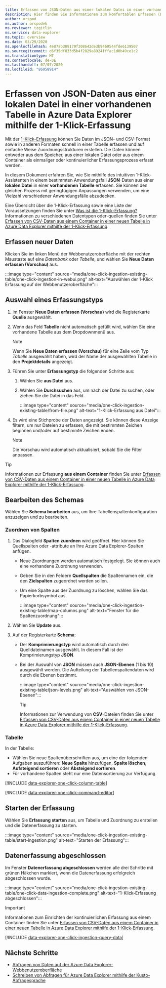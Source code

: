 ```yaml
---
title: Erfassen von JSON-Daten aus einer lokalen Datei in einer vorhandenen Tabelle in Azure Data Explorer mithilfe der 1-Klick-Erfassung
description: Hier finden Sie Informationen zum komfortablen Erfassen (Laden) von Daten in einer vorhandenen Azure Data Explorer-Tabelle mit der 1-Klick-Erfassung.
author: orspod
ms.author: orspodek
ms.reviewer: tzgitlin
ms.service: data-explorer
ms.topic: overview
ms.date: 03/29/2020
ms.openlocfilehash: 4e87ab389179f308642de3b9469544fde6139507
ms.sourcegitcommit: d6f35df833d5b4f2829a8924fffac1d0b49ce1c2
ms.translationtype: HT
ms.contentlocale: de-DE
ms.lasthandoff: 07/07/2020
ms.locfileid: "86058914"
---
```

# <a name="use-one-click-ingestion-to-ingest-json-data-from-a-local-file-to-an-existing-table-in-azure-data-explorer"></a>Erfassen von JSON-Daten aus einer lokalen Datei in einer vorhandenen Tabelle in Azure Data Explorer mithilfe der 1-Klick-Erfassung

Mit der [1-Klick-Erfassung](ingest-data-one-click.md) können Sie Daten im JSON- und CSV-Format sowie in anderen Formaten schnell in einer Tabelle erfassen und auf einfache Weise Zuordnungsstrukturen erstellen. Die Daten können entweder aus dem Speicher, aus einer lokalen Datei oder aus einem Container als einmaliger oder kontinuierlicher Erfassungsprozess erfasst werden.  

In diesem Dokument erfahren Sie, wie Sie mithilfe des intuitiven 1-Klick-Assistenten in einem bestimmten Anwendungsfall **JSON**-Daten aus einer **lokalen Datei** in einer **vorhandenen Tabelle** erfassen. Sie können den gleichen Prozess mit geringfügigen Anpassungen verwenden, um eine Vielzahl verschiedener Anwendungsfälle abzudecken.

Eine Übersicht über die 1-Klick-Erfassung sowie eine Liste der Voraussetzungen finden Sie unter [Was ist die 1-Klick-Erfassung?](ingest-data-one-click.md)
Informationen zu verschiedenen Datentypen oder-quellen finden Sie unter [Erfassen von CSV-Daten aus einem Container in einer neuen Tabelle in Azure Data Explorer mithilfe der 1-Klick-Erfassung](one-click-ingestion-new-table.md).

## <a name="ingest-new-data"></a>Erfassen neuer Daten

Klicken Sie im linken Menü der Webbenutzeroberfläche mit der rechten Maustaste auf eine *Datenbank* oder *Tabelle*, und wählen Sie **Neue Daten erfassen (Vorschau)** aus.

   :::image type="content" source="media/one-click-ingestion-existing-table/one-click-ingestion-in-webui.png" alt-text="Auswählen der 1-Klick Erfassung auf der Webbenutzeroberfläche":::
 
## <a name="select-an-ingestion-type"></a>Auswahl eines Erfassungstyps

1. Im Fenster **Neue Daten erfassen (Vorschau)** wird die Registerkarte **Quelle** ausgewählt.

1. Wenn das Feld **Tabelle** nicht automatisch gefüllt wird, wählen Sie eine vorhandene Tabelle aus dem Dropdownmenü aus.

    > [!NOTE]
    > Wenn Sie **Neue Daten erfassen (Vorschau)** für eine Zeile vom Typ *Tabelle* ausgewählt haben, wird der Name der ausgewählten Tabelle in den **Projektdetails** angezeigt.

1. Führen Sie unter **Erfassungstyp** die folgenden Schritte aus:

   1. Wählen Sie **aus Datei** aus.  
   1. Wählen Sie **Durchsuchen** aus, um nach der Datei zu suchen, oder ziehen Sie die Datei in das Feld.
    
      :::image type="content" source="media/one-click-ingestion-existing-table/from-file.png" alt-text="1-Klick-Erfassung aus Datei":::

 1. Es wird eine Stichprobe der Daten angezeigt. Sie können diese Anzeige filtern, um nur Dateien zu erfassen, die mit bestimmten Zeichen beginnen und/oder auf bestimmte Zeichen enden. 
   
    >[!NOTE] 
    >Die Vorschau wird automatisch aktualisiert, sobald Sie die Filter anpassen.
  

> [!TIP]
> Informationen zur Erfassung **aus einem Container** finden Sie unter [Erfassen von CSV-Daten aus einem Container in einer neuen Tabelle in Azure Data Explorer mithilfe der 1-Klick-Erfassung](one-click-ingestion-new-table.md#select-an-ingestion-type).

## <a name="edit-the-schema"></a>Bearbeiten des Schemas

Wählen Sie **Schema bearbeiten** aus, um Ihre Tabellenspaltenkonfiguration anzuzeigen und zu bearbeiten.

### <a name="map-columns"></a>Zuordnen von Spalten 

1. Das Dialogfeld **Spalten zuordnen** wird geöffnet. Hier können Sie Quellspalten oder -attribute an Ihre Azure Data Explorer-Spalten anfügen.
    * Neue Zuordnungen werden automatisch festgelegt. Sie können auch eine vorhandene Zuordnung verwenden. 
    * Geben Sie in den Feldern **Quellspalten** die Spaltennamen ein, die den **Zielspalten** zugeordnet werden sollen.
    * Um eine Spalte aus der Zuordnung zu löschen, wählen Sie das Papierkorbsymbol aus.

      :::image type="content" source="media/one-click-ingestion-existing-table/map-columns.png" alt-text="Fenster für die Spaltenzuordnung"::: 
    
1. Wählen Sie **Update** aus.
1. Auf der Registerkarte **Schema**:
    * Der **Komprimierungstyp** wird automatisch durch den Quelldateinamen ausgewählt. In diesem Fall ist der Komprimierungstyp **JSON**.
        
    * Bei der Auswahl von **JSON** müssen auch **JSON-Ebenen** (1 bis 10) ausgewählt werden. Die Aufteilung der Tabellenspaltendaten wird durch die Ebenen bestimmt.

        :::image type="content" source="media/one-click-ingestion-existing-table/json-levels.png" alt-text="Auswählen von JSON-Ebenen":::
    
       > [!TIP]
       > Informationen zur Verwendung von **CSV**-Dateien finden Sie unter [Erfassen von CSV-Daten aus einem Container in einer neuen Tabelle in Azure Data Explorer mithilfe der 1-Klick-Erfassung](one-click-ingestion-new-table.md#edit-the-schema).

### <a name="table"></a>Tabelle 

In der Tabelle: 
  * Wählen Sie neue Spaltenüberschriften aus, um eine der folgenden Aufgaben auszuführen: **Neue Spalte** hinzufügen, **Spalte löschen**, **Aufsteigend sortieren** oder **Absteigend sortieren**. 
 * Für vorhandene Spalten steht nur eine Datensortierung zur Verfügung.

[!INCLUDE [data-explorer-one-click-column-table](includes/data-explorer-one-click-column-table.md)]

[!INCLUDE [data-explorer-one-click-command-editor](includes/data-explorer-one-click-command-editor.md)]

## <a name="start-ingestion"></a>Starten der Erfassung

Wählen Sie **Erfassung starten** aus, um Tabelle und Zuordnung zu erstellen und die Datenerfassung zu starten.

:::image type="content" source="media/one-click-ingestion-existing-table/start-ingestion.png" alt-text="Starten der Erfassung":::

## <a name="data-ingestion-completed"></a>Datenerfassung abgeschlossen

Im Fenster **Datenerfassung abgeschlossen** werden alle drei Schritte mit grünen Häkchen markiert, wenn die Datenerfassung erfolgreich abgeschlossen wurde.

:::image type="content" source="media/one-click-ingestion-existing-table/one-click-data-ingestion-complete.png" alt-text="1-Klick-Erfassung abgeschlossen":::

> [!IMPORTANT]
> Informationen zum Einrichten der kontinuierlichen Erfassung aus einem Container finden Sie unter [Erfassen von CSV-Daten aus einem Container in einer neuen Tabelle in Azure Data Explorer mithilfe der 1-Klick-Erfassung](one-click-ingestion-new-table.md#create-continuous-ingestion-for-container).

[!INCLUDE [data-explorer-one-click-ingestion-query-data](includes/data-explorer-one-click-ingestion-query-data.md)]

## <a name="next-steps"></a>Nächste Schritte

* [Abfragen von Daten auf der Azure Data Explorer-Webbenutzeroberfläche](web-query-data.md)
* [Schreiben von Abfragen für Azure Data Explorer mithilfe der Kusto-Abfragesprache](write-queries.md)
